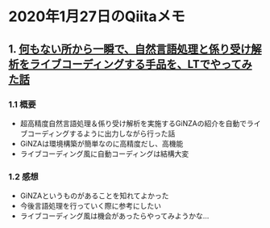 # 2020年1月27日のQiitaメモ

## 1. [何もない所から一瞬で、自然言語処理と係り受け解析をライブコーディングする手品を、LTでやってみた話](https://qiita.com/youwht/items/b047225a6fc356fd56ee)

### 1.1 概要

- 超高精度自然言語処理＆係り受け解析を実施するGiNZAの紹介を自動でライブコーディングするように出力しながら行った話
- GiNZAは環境構築が簡単なのに高精度だし、高機能
- ライブコーディング風に自動コーディングは結構大変

### 1.2 感想

- GiNZAというものがあることを知れてよかった
- 今後言語処理を行っていく際に参考にしたい
- ライブコーディング風は機会があったらやってみようかな…
